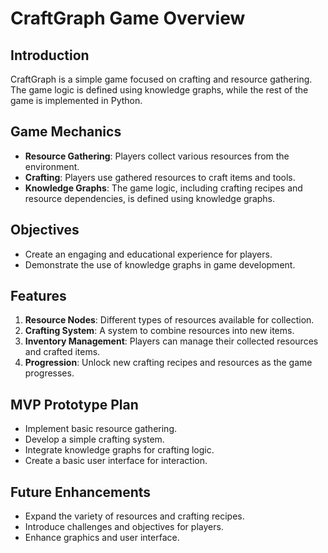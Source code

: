 # CraftGraph Game Overview

## Introduction
CraftGraph is a simple game focused on crafting and resource gathering. The game logic is defined using knowledge graphs, while the rest of the game is implemented in Python.

## Game Mechanics
- **Resource Gathering**: Players collect various resources from the environment.
- **Crafting**: Players use gathered resources to craft items and tools.
- **Knowledge Graphs**: The game logic, including crafting recipes and resource dependencies, is defined using knowledge graphs.

## Objectives
- Create an engaging and educational experience for players.
- Demonstrate the use of knowledge graphs in game development.

## Features
1. **Resource Nodes**: Different types of resources available for collection.
2. **Crafting System**: A system to combine resources into new items.
3. **Inventory Management**: Players can manage their collected resources and crafted items.
4. **Progression**: Unlock new crafting recipes and resources as the game progresses.

## MVP Prototype Plan
- Implement basic resource gathering.
- Develop a simple crafting system.
- Integrate knowledge graphs for crafting logic.
- Create a basic user interface for interaction.

## Future Enhancements
- Expand the variety of resources and crafting recipes.
- Introduce challenges and objectives for players.
- Enhance graphics and user interface.
